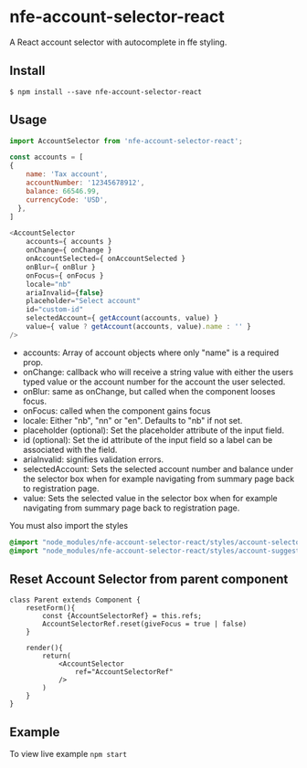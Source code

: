 # nfe-account-selector-react

A React account selector with autocomplete in ffe styling.

## Install

```
$ npm install --save nfe-account-selector-react
```

## Usage

```javascript
import AccountSelector from 'nfe-account-selector-react';

const accounts = [
{
    name: 'Tax account',
    accountNumber: '12345678912',
    balance: 66546.99,
    currencyCode: 'USD',
  },
]

<AccountSelector
    accounts={ accounts }
    onChange={ onChange }
    onAccountSelected={ onAccountSelected }
    onBlur={ onBlur }
    onFocus={ onFocus }
    locale="nb"
    ariaInvalid={false}
    placeholder="Select account"
    id="custom-id"
    selectedAccount={ getAccount(accounts, value) }
    value={ value ? getAccount(accounts, value).name : '' }
/>
```
- accounts: Array of account objects where only "name" is a required prop.
- onChange: callback who will receive a string value with either the users typed value or the account number for the account the user selected.
- onBlur: same as onChange, but called when the component looses focus.
- onFocus: called when the component gains focus
- locale: Either "nb", "nn" or "en". Defaults to "nb" if not set.
- placeholder (optional): Set the placeholder attribute of the input field.
- id (optional): Set the id attribute of the input field so a label can be associated with the field.
- ariaInvalid: signifies validation errors.
- selectedAccount: Sets the selected account number and balance under the selector box when for example navigating from summary page back to registration page.
- value: Sets the selected value in the selector box when for example navigating from summary page back to registration page.

You must also import the styles
```css
@import "node_modules/nfe-account-selector-react/styles/account-selector.less";
@import "node_modules/nfe-account-selector-react/styles/account-suggestions.less";
```

## Reset Account Selector from parent component

```
class Parent extends Component {
    resetForm(){
        const {AccountSelectorRef} = this.refs;
        AccountSelectorRef.reset(giveFocus = true | false)
    }

    render(){
        return(
            <AccountSelector
                ref="AccountSelectorRef"
            />
        )
    }
}
```
## Example

To view live example `npm start`


